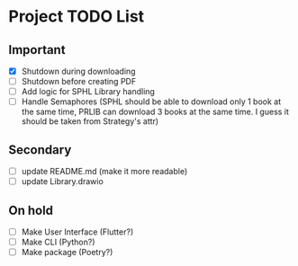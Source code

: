 # Project TODO List

## Important
- [x] Shutdown during downloading
- [ ] Shutdown before creating PDF
- [ ] Add logic for SPHL Library handling
- [ ] Handle Semaphores (SPHL should be able to download only 1 book at the same time, PRLIB can download 3 books at the same time. I guess it should be taken from Strategy's attr)

## Secondary
- [ ] update README.md (make it more readable)
- [ ] update Library.drawio

## On hold
- [ ] Make User Interface (Flutter?)
- [ ] Make CLI (Python?)
- [ ] Make package (Poetry?)